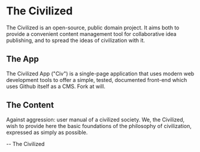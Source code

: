 # The Civilized

The Civilized is an open-source, public domain project. It aims both to provide a convenient content management tool for collaborative idea publishing, and to spread the ideas of civilization with it.

## The App

The Civilized App ("Civ") is a single-page application that uses modern web development tools to offer a simple, tested, documented front-end which uses Github itself as a CMS. Fork at will.

## The Content

Against aggression: user manual of a civilized society. We, the Civilized, wish to provide here the basic foundations of the philosophy of civilization, expressed as simply as possible.

-- The Civilized
